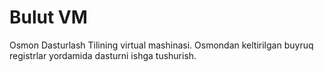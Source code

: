 # Bulut VM

Osmon Dasturlash Tilining virtual mashinasi. Osmondan keltirilgan buyruq registrlar yordamida dasturni ishga tushurish.
